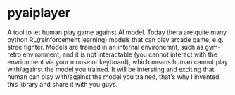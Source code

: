 # pyaiplayer
A tool to let human play game against AI model.
Today thera are quite many python RL(reinforcement learning) models that can play arcade game, e.g. stree fighter. Models are trained in an internal environemnt, such as gym-retro environment, and it is not interactable (you cannot interact with the envrionment via your mouse or keyboard), which means human cannot play with/against the model you trained.
It will be intersting and exciting that human can play with/against the model you trained, that's why I invented this library and share it with you guys.
